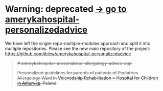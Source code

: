 # Warning: deprecated [-> go to amerykahospital-personalizedadvice](https://github.com/jblew/amerykahospital-personalizedadvice)

We have left the single-repo-multiple-modules approach and split it into multiple repositories.
Please see the new main repository of the project: https://github.com/jblew/amerykahospital-personalizedadvice

> ~~# amerykahospital-personalized-allergology-advice-app~~
>
> ~~Personalized guidelines for parents of patients of Pediatrics Allergology Ward in [Voievodship Rehabilitation > Hospital for Children in Ameryka](https://www.ameryka.com.pl/), Poland~~
